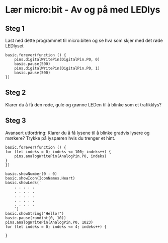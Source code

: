 #  Lær micro:bit - Av og på med LEDlys

## Steg 1 

Last ned dette programmet til micro:biten og se hva som skjer med det røde LEDlyset

```template
basic.forever(function () {
    pins.digitalWritePin(DigitalPin.P0, 0)
    basic.pause(500)
    pins.digitalWritePin(DigitalPin.P0, 1)
    basic.pause(500)
})
```

## Steg 2 
Klarer du å få den røde, gule og grønne LEDen til å blinke som et trafikklys?

## Steg 3
Avansert utfordring:
Klarer du å få lysene til å blinke gradvis lysere og mørkere? Trykke på lyspæren hvis du trenger et hint.

```blocks
basic.forever(function () {
for (let indeks = 0; indeks <= 100; indeks++) {
    pins.analogWritePin(AnalogPin.P0, indeks)
}
})

```


```ghost
basic.showNumber(0 - 0)
basic.showIcon(IconNames.Heart)
basic.showLeds(`
    . . . . .
    . . . . .
    . . . . .
    . . . . .
    . . . . .
    `)
basic.showString("Hello!")
basic.pause(randint(0, 10))
pins.analogWritePin(AnalogPin.P0, 1023)
for (let indeks = 0; indeks <= 4; indeks++) {
	
}
```

